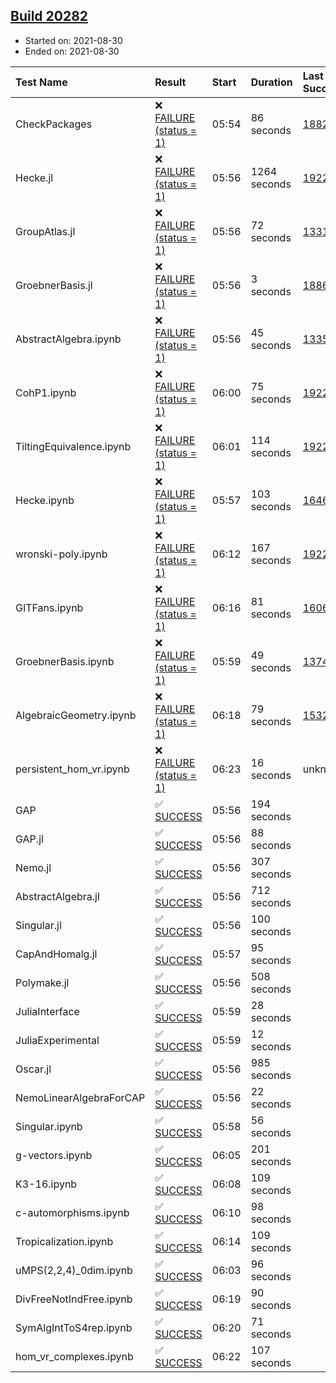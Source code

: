 ## [Build 20282](https://oscarci.mathematik.uni-kl.de/job/oscar/20282/)

* Started on: 2021-08-30
* Ended on: 2021-08-30

| Test Name    | Result | Start | Duration | Last Success | First Failure |
|:-------------|:-------|:------|:---------|:-------------|:--------------|
| CheckPackages | ❌ [FAILURE (status = 1)](https://oscarci.mathematik.uni-kl.de/job/oscar/20282/artifact/logs/build-20282/CheckPackages.log) | 05:54 | 86 seconds | [18822](https://oscarci.mathematik.uni-kl.de/job/oscar/18822/) | [18823](https://oscarci.mathematik.uni-kl.de/job/oscar/18823/) |
| Hecke.jl | ❌ [FAILURE (status = 1)](https://oscarci.mathematik.uni-kl.de/job/oscar/20282/artifact/logs/build-20282/Hecke.jl.log) | 05:56 | 1264 seconds | [19222](https://oscarci.mathematik.uni-kl.de/job/oscar/19222/) | [20152](https://oscarci.mathematik.uni-kl.de/job/oscar/20152/) |
| GroupAtlas.jl | ❌ [FAILURE (status = 1)](https://oscarci.mathematik.uni-kl.de/job/oscar/20282/artifact/logs/build-20282/GroupAtlas.jl.log) | 05:56 | 72 seconds | [13311](https://oscarci.mathematik.uni-kl.de/job/oscar/13311/) | [13312](https://oscarci.mathematik.uni-kl.de/job/oscar/13312/) |
| GroebnerBasis.jl | ❌ [FAILURE (status = 1)](https://oscarci.mathematik.uni-kl.de/job/oscar/20282/artifact/logs/build-20282/GroebnerBasis.jl.log) | 05:56 | 3 seconds | [18864](https://oscarci.mathematik.uni-kl.de/job/oscar/18864/) | [18865](https://oscarci.mathematik.uni-kl.de/job/oscar/18865/) |
| AbstractAlgebra.ipynb | ❌ [FAILURE (status = 1)](https://oscarci.mathematik.uni-kl.de/job/oscar/20282/artifact/logs/build-20282/AbstractAlgebra.ipynb.log) | 05:56 | 45 seconds | [13355](https://oscarci.mathematik.uni-kl.de/job/oscar/13355/) | [13356](https://oscarci.mathematik.uni-kl.de/job/oscar/13356/) |
| CohP1.ipynb | ❌ [FAILURE (status = 1)](https://oscarci.mathematik.uni-kl.de/job/oscar/20282/artifact/logs/build-20282/CohP1.ipynb.log) | 06:00 | 75 seconds | [19222](https://oscarci.mathematik.uni-kl.de/job/oscar/19222/) | [20152](https://oscarci.mathematik.uni-kl.de/job/oscar/20152/) |
| TiltingEquivalence.ipynb | ❌ [FAILURE (status = 1)](https://oscarci.mathematik.uni-kl.de/job/oscar/20282/artifact/logs/build-20282/TiltingEquivalence.ipynb.log) | 06:01 | 114 seconds | [19222](https://oscarci.mathematik.uni-kl.de/job/oscar/19222/) | [20152](https://oscarci.mathematik.uni-kl.de/job/oscar/20152/) |
| Hecke.ipynb | ❌ [FAILURE (status = 1)](https://oscarci.mathematik.uni-kl.de/job/oscar/20282/artifact/logs/build-20282/Hecke.ipynb.log) | 05:57 | 103 seconds | [16463](https://oscarci.mathematik.uni-kl.de/job/oscar/16463/) | [16464](https://oscarci.mathematik.uni-kl.de/job/oscar/16464/) |
| wronski-poly.ipynb | ❌ [FAILURE (status = 1)](https://oscarci.mathematik.uni-kl.de/job/oscar/20282/artifact/logs/build-20282/wronski-poly.ipynb.log) | 06:12 | 167 seconds | [19222](https://oscarci.mathematik.uni-kl.de/job/oscar/19222/) | [20152](https://oscarci.mathematik.uni-kl.de/job/oscar/20152/) |
| GITFans.ipynb | ❌ [FAILURE (status = 1)](https://oscarci.mathematik.uni-kl.de/job/oscar/20282/artifact/logs/build-20282/GITFans.ipynb.log) | 06:16 | 81 seconds | [16068](https://oscarci.mathematik.uni-kl.de/job/oscar/16068/) | [16069](https://oscarci.mathematik.uni-kl.de/job/oscar/16069/) |
| GroebnerBasis.ipynb | ❌ [FAILURE (status = 1)](https://oscarci.mathematik.uni-kl.de/job/oscar/20282/artifact/logs/build-20282/GroebnerBasis.ipynb.log) | 05:59 | 49 seconds | [13748](https://oscarci.mathematik.uni-kl.de/job/oscar/13748/) | [13749](https://oscarci.mathematik.uni-kl.de/job/oscar/13749/) |
| AlgebraicGeometry.ipynb | ❌ [FAILURE (status = 1)](https://oscarci.mathematik.uni-kl.de/job/oscar/20282/artifact/logs/build-20282/AlgebraicGeometry.ipynb.log) | 06:18 | 79 seconds | [15322](https://oscarci.mathematik.uni-kl.de/job/oscar/15322/) | [15323](https://oscarci.mathematik.uni-kl.de/job/oscar/15323/) |
| persistent_hom_vr.ipynb | ❌ [FAILURE (status = 1)](https://oscarci.mathematik.uni-kl.de/job/oscar/20282/artifact/logs/build-20282/persistent_hom_vr.ipynb.log) | 06:23 | 16 seconds | unknown | unknown |
| GAP | ✅ [SUCCESS](https://oscarci.mathematik.uni-kl.de/job/oscar/20282/artifact/logs/build-20282/GAP.log) | 05:56 | 194 seconds |  |  |
| GAP.jl | ✅ [SUCCESS](https://oscarci.mathematik.uni-kl.de/job/oscar/20282/artifact/logs/build-20282/GAP.jl.log) | 05:56 | 88 seconds |  |  |
| Nemo.jl | ✅ [SUCCESS](https://oscarci.mathematik.uni-kl.de/job/oscar/20282/artifact/logs/build-20282/Nemo.jl.log) | 05:56 | 307 seconds |  |  |
| AbstractAlgebra.jl | ✅ [SUCCESS](https://oscarci.mathematik.uni-kl.de/job/oscar/20282/artifact/logs/build-20282/AbstractAlgebra.jl.log) | 05:56 | 712 seconds |  |  |
| Singular.jl | ✅ [SUCCESS](https://oscarci.mathematik.uni-kl.de/job/oscar/20282/artifact/logs/build-20282/Singular.jl.log) | 05:56 | 100 seconds |  |  |
| CapAndHomalg.jl | ✅ [SUCCESS](https://oscarci.mathematik.uni-kl.de/job/oscar/20282/artifact/logs/build-20282/CapAndHomalg.jl.log) | 05:57 | 95 seconds |  |  |
| Polymake.jl | ✅ [SUCCESS](https://oscarci.mathematik.uni-kl.de/job/oscar/20282/artifact/logs/build-20282/Polymake.jl.log) | 05:56 | 508 seconds |  |  |
| JuliaInterface | ✅ [SUCCESS](https://oscarci.mathematik.uni-kl.de/job/oscar/20282/artifact/logs/build-20282/JuliaInterface.log) | 05:59 | 28 seconds |  |  |
| JuliaExperimental | ✅ [SUCCESS](https://oscarci.mathematik.uni-kl.de/job/oscar/20282/artifact/logs/build-20282/JuliaExperimental.log) | 05:59 | 12 seconds |  |  |
| Oscar.jl | ✅ [SUCCESS](https://oscarci.mathematik.uni-kl.de/job/oscar/20282/artifact/logs/build-20282/Oscar.jl.log) | 05:56 | 985 seconds |  |  |
| NemoLinearAlgebraForCAP | ✅ [SUCCESS](https://oscarci.mathematik.uni-kl.de/job/oscar/20282/artifact/logs/build-20282/NemoLinearAlgebraForCAP.log) | 05:56 | 22 seconds |  |  |
| Singular.ipynb | ✅ [SUCCESS](https://oscarci.mathematik.uni-kl.de/job/oscar/20282/artifact/logs/build-20282/Singular.ipynb.log) | 05:58 | 56 seconds |  |  |
| g-vectors.ipynb | ✅ [SUCCESS](https://oscarci.mathematik.uni-kl.de/job/oscar/20282/artifact/logs/build-20282/g-vectors.ipynb.log) | 06:05 | 201 seconds |  |  |
| K3-16.ipynb | ✅ [SUCCESS](https://oscarci.mathematik.uni-kl.de/job/oscar/20282/artifact/logs/build-20282/K3-16.ipynb.log) | 06:08 | 109 seconds |  |  |
| c-automorphisms.ipynb | ✅ [SUCCESS](https://oscarci.mathematik.uni-kl.de/job/oscar/20282/artifact/logs/build-20282/c-automorphisms.ipynb.log) | 06:10 | 98 seconds |  |  |
| Tropicalization.ipynb | ✅ [SUCCESS](https://oscarci.mathematik.uni-kl.de/job/oscar/20282/artifact/logs/build-20282/Tropicalization.ipynb.log) | 06:14 | 109 seconds |  |  |
| uMPS(2,2,4)_0dim.ipynb | ✅ [SUCCESS](https://oscarci.mathematik.uni-kl.de/job/oscar/20282/artifact/logs/build-20282/uMPS-2-2-4-_0dim.ipynb.log) | 06:03 | 96 seconds |  |  |
| DivFreeNotIndFree.ipynb | ✅ [SUCCESS](https://oscarci.mathematik.uni-kl.de/job/oscar/20282/artifact/logs/build-20282/DivFreeNotIndFree.ipynb.log) | 06:19 | 90 seconds |  |  |
| SymAlgIntToS4rep.ipynb | ✅ [SUCCESS](https://oscarci.mathematik.uni-kl.de/job/oscar/20282/artifact/logs/build-20282/SymAlgIntToS4rep.ipynb.log) | 06:20 | 71 seconds |  |  |
| hom_vr_complexes.ipynb | ✅ [SUCCESS](https://oscarci.mathematik.uni-kl.de/job/oscar/20282/artifact/logs/build-20282/hom_vr_complexes.ipynb.log) | 06:22 | 107 seconds |  |  |
